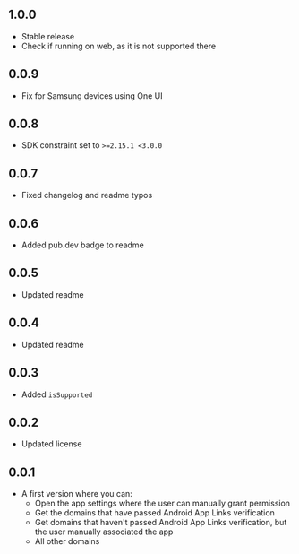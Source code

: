 ## 1.0.0

* Stable release
* Check if running on web, as it is not supported there

## 0.0.9

* Fix for Samsung devices using One UI

## 0.0.8

* SDK constraint set to `>=2.15.1 <3.0.0`

## 0.0.7

* Fixed changelog and readme typos

## 0.0.6

* Added pub.dev badge to readme

## 0.0.5

* Updated readme

## 0.0.4

* Updated readme

## 0.0.3

* Added `isSupported`

## 0.0.2

* Updated license

## 0.0.1

* A first version where you can:
    * Open the app settings where the user can manually grant permission
    * Get the domains that have passed Android App Links verification
    * Get domains that haven't passed Android App Links verification, but the user manually associated the app
    * All other domains
    